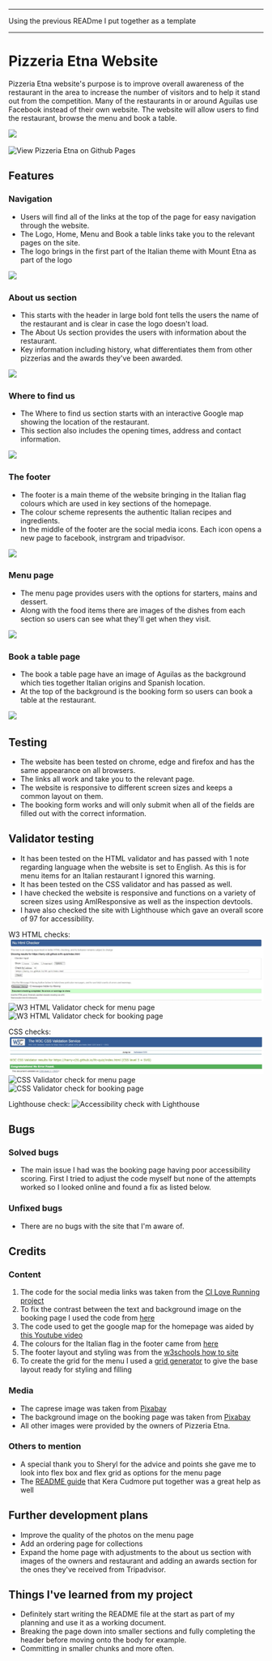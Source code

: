 *******************************
Using the previous READme I put together as a template
*******************************

# Pizzeria Etna Website
Pizzeria Etna website's purpose is to improve overall awareness of the restaurant in the area to increase the number of visitors and to help it stand out from the competition. Many of the restaurants in or around Aguilas use Facebook instead of their own website. The website will allow users to find the restaurant, browse the menu and book a table. 

![](documentation/responsive-checker.jpg)

![View Pizzeria Etna on Github Pages](https://github.com/harry-c26/pizzeria-etna)

##  Features

### Navigation

*  Users will find all of the links at the top of the page for easy navigation through the website. 
*  The Logo, Home, Menu and Book a table links take you to the relevant pages on the site.
*  The logo brings in the first part of the Italian theme with Mount Etna as part of the logo 

![](documentation/nav-menu.jpg)

### About us section

*  This starts with the header in large bold font tells the users the name of the restaurant and is clear in case the logo doesn't load.  
*  The About Us section provides the users with information about the restaurant.
*  Key information including history, what differentiates them from other pizzerias and the awards they've been awarded.

![](documentation/about-us.jpg)

### Where to find us

*  The Where to find us section starts with an interactive Google map showing the location of the restaurant.
*  This section also includes the opening times, address and contact information.

![](documentation/find-us.jpg)

### The footer

*  The footer is a main theme of the website bringing in the Italian flag colours which are used in key sections of the homepage.
*  The colour scheme represents the authentic Italian recipes and ingredients.
*  In the middle of the footer are the social media icons. Each icon opens a new page to facebook, instrgram and tripadvisor.

![](documentation/footer.jpg)

### Menu page

*  The menu page provides users with the options for starters, mains and dessert.
*  Along with the food items there are images of the dishes from each section so users can see what they'll get when they visit.

![](documentation/menu.jpg)

### Book a table page

*  The book a table page have an image of Aguilas as the background which ties together Italian origins and Spanish location.
*  At the top of the background is the booking form so users can book a table at the restaurant.

![](documentation/booking.jpg)

## Testing

*  The website has been tested on chrome, edge and firefox and has the same appearance on all browsers.
*  The links all work and take you to the relevant page.
*  The website is responsive to different screen sizes and keeps a common layout on them.
*  The booking form works and will only submit when all of the fields are filled out with the correct information. 

## Validator testing

*  It has been tested on the HTML validator and has passed with 1 note regarding language when the website is set to English. As this is for menu items for an Italian restaurant I ignored this warning.
*  It has been tested on the CSS validator and has passed as well.
*  I have checked the website is responsive and functions on a variety of screen sizes using AmIResponsive as well as the inspection devtools.
*  I have also checked the site with Lighthouse which gave an overall score of 97 for accessibility. 

W3 HTML checks:
![W3 HTML Validator check for homepage](documentation/w3-validator-homepage.jpg)
![W3 HTML Validator check for menu page](documentation/w3-validator-menu.jpg)
![W3 HTML Validator check for booking page](documentation/w3-validator-book.jpg)

CSS checks:
![CSS Validator check for homepage](documentation/css-validator-homepage.jpg)
![CSS Validator check for menu page](documentation/css-validator-menu.jpg)
![CSS Validator check for booking page](documentation/css-validator-book.jpg)

Lighthouse check:
![Accessibility check with Lighthouse](documentation/lighthouse-test.jpg)

## Bugs

### Solved bugs

* The main issue I had was the booking page having poor accessibility scoring. First I tried to adjust the code myself but none of the attempts worked so I looked online and found a fix as listed below. 

### Unfixed bugs

* There are no bugs with the site that I'm aware of. 

## Credits

### Content

1. The code for the social media links was taken from the [CI Love Running project](https://github.com/harry-c26/love-running)
2. To fix the contrast between the text and background image on the booking page I used the code from [here](https://coder-coder.com/background-image-opacity/)
3. The code used to get the google map for the homepage was aided by [this Youtube video](https://www.youtube.com/watch?v=4U_AAGHzTok)
4. The colours for the Italian flag in the footer came from [here](https://www.flagcolorcodes.com/italy#:~:text=What%20are%20the%20colors%20of,are%20green%2C%20white%20and%20red)
5. The footer layout and styling was from the [w3schools how to site](https://www.w3schools.com/howto/howto_css_three_columns.asp)
6. To create the grid for the menu I used a [grid generator](https://grid.layoutit.com/) to give the base layout ready for styling and filling

### Media

* The caprese image was taken from [Pixabay](https://pixabay.com/es/photos/queso-mozzarella-ensalada-caprese-5218979/)
* The background image on the booking page was taken from [Pixabay](https://pixabay.com/photos/landscape-bay-beach-darling-clouds-5277781/)
* All other images were provided by the owners of Pizzeria Etna.

### Others to mention

* A special thank you to Sheryl for the advice and points she gave me to look into flex box and flex grid as options for the menu page
* The [README guide](https://github.com/kera-cudmore/readme-examples#credits) that Kera Cudmore put together was a great help as well 

## Further development plans

* Improve the quality of the photos on the menu page
* Add an ordering page for collections
* Expand the home page with adjustments to the about us section with images of the owners and restaurant and adding an awards section for the ones they've received from Tripadvisor.

## Things I've learned from my project

* Definitely start writing the README file at the start as part of my planning and use it as a working document.
* Breaking the page down into smaller sections and fully completing the header before moving onto the body for example. 
* Committing in smaller chunks and more often. 
